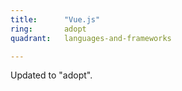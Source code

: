 ```yaml
---
title:      "Vue.js"
ring:       adopt
quadrant:   languages-and-frameworks

---
```


Updated to "adopt".
